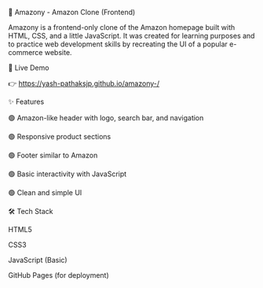 🛒 Amazony - Amazon Clone (Frontend)

Amazony is a frontend-only clone of the Amazon homepage built with HTML, CSS, and a little JavaScript.
It was created for learning purposes and to practice web development skills by recreating the UI of a popular e-commerce website.

🔗 Live Demo

👉 https://yash-pathaksjp.github.io/amazony-/

✨ Features

🟢 Amazon-like header with logo, search bar, and navigation

🟢 Responsive product sections

🟢 Footer similar to Amazon

🟢 Basic interactivity with JavaScript

🟢 Clean and simple UI


🛠 Tech Stack

HTML5

CSS3

JavaScript (Basic)

GitHub Pages (for deployment)
